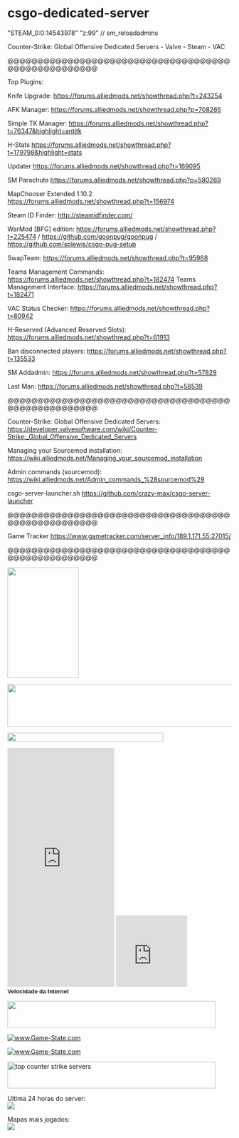 csgo-dedicated-server
=====================

"STEAM_0:0:14543978" "z:99" // sm_reloadadmins

Counter-Strike: Global Offensive Dedicated Servers -  Valve - Steam - VAC

@@@@@@@@@@@@@@@@@@@@@@@@@@@@@@@@@@@@@@@@@@@@@@@@@@@@

Top Plugins:

Knife Upgrade: https://forums.alliedmods.net/showthread.php?t=243254

AFK Manager: https://forums.alliedmods.net/showthread.php?p=708265

Simple TK Manager: https://forums.alliedmods.net/showthread.php?t=76347&highlight=antitk

H-Stats https://forums.alliedmods.net/showthread.php?t=179798&highlight=stats

Updater https://forums.alliedmods.net/showthread.php?t=169095

SM Parachute https://forums.alliedmods.net/showthread.php?p=580269

MapChooser Extended 1.10.2 https://forums.alliedmods.net/showthread.php?t=156974

Steam ID Finder: http://steamidfinder.com/

WarMod [BFG] edition: https://forums.alliedmods.net/showthread.php?t=225474 / https://github.com/goonpug/goonpug / https://github.com/splewis/csgo-pug-setup

SwapTeam: https://forums.alliedmods.net/showthread.php?t=95968

Teams Management Commands: https://forums.alliedmods.net/showthread.php?t=182474
Teams Management Interface: https://forums.alliedmods.net/showthread.php?t=182471

VAC Status Checker: https://forums.alliedmods.net/showthread.php?t=80942

H-Reserved (Advanced Reserved Slots): https://forums.alliedmods.net/showthread.php?t=61913

Ban disconnected players: https://forums.alliedmods.net/showthread.php?t=135533

SM Addadmin: https://forums.alliedmods.net/showthread.php?t=57829

Last Man: https://forums.alliedmods.net/showthread.php?t=58539

@@@@@@@@@@@@@@@@@@@@@@@@@@@@@@@@@@@@@@@@@@@@@@@@@@@@

Counter-Strike: Global Offensive Dedicated Servers: https://developer.valvesoftware.com/wiki/Counter-Strike:_Global_Offensive_Dedicated_Servers

Managing your Sourcemod installation: https://wiki.alliedmods.net/Managing_your_sourcemod_installation

Admin commands (sourcemod): https://wiki.alliedmods.net/Admin_commands_%28sourcemod%29

csgo-server-launcher.sh https://github.com/crazy-max/csgo-server-launcher

@@@@@@@@@@@@@@@@@@@@@@@@@@@@@@@@@@@@@@@@@@@@@@@@@@@@

Game Tracker
https://www.gametracker.com/server_info/189.1.171.55:27015/

@@@@@@@@@@@@@@@@@@@@@@@@@@@@@@@@@@@@@@@@@@@@@@@@@@@@

<a href="http://www.gametracker.com/server_info/189.1.171.47:27018/" target="_blank"><img src="http://cache.www.gametracker.com/server_info/189.1.171.47:27018/b_160_400_1_ffffff_c5c5c5_ffffff_000000_0_1_0.png" border="0" width="160" height="248" alt=""/></a>

<a href="http://www.gametracker.com/server_info/189.1.171.47:27018/" target="_blank"><img src="http://cache.www.gametracker.com/server_info/189.1.171.47:27018/b_560_95_1.png" border="0" width="560" height="95" alt=""/></a>

<a href="http://www.gametracker.com/server_info/189.1.171.47:27018/" target="_blank"><img src="http://cache.www.gametracker.com/server_info/189.1.171.47:27018/b_350_20_692108_381007_FFFFFF_000000.png" border="0" width="350" height="20" alt=""/></a>

<iframe src="http://cache.www.gametracker.com/components/html0/?host=189.1.171.47:27018&bgColor=333333&fontColor=CCCCCC&titleBgColor=222222&titleColor=FF9900&borderColor=555555&linkColor=FFCC00&borderLinkColor=222222&showMap=1&currentPlayersHeight=100&showCurrPlayers=1&topPlayersHeight=100&showTopPlayers=1&showBlogs=0&width=240" frameborder="0" scrolling="no" width="240" height="536"></iframe>

<iframe name="Teste de Velocidade da Internet" height="160" width="160" scrolling="no" frameborder="0" allowtransparency="true" longdesc="http://www.minhaconexao.com.br/mini-velocimetro/description.txt" src="http://www.minhaconexao.com.br/mini-velocimetro/velocimetro.php?model=1&width=160&height=160"></iframe><br /><font size="2" face="Arial"><a href="http://www.minhaconexao.com.br" rel="nofollow" target="_blank" style="text-decoration:none"><b> Velocidade da Internet</b></a></font>

<a href="http://www.gameserverdirectory.com/server/189.1.171.47:27018/" target="_blank"><img src="http://img.gameserverdirectory.com/banner/189.1.171.47:27018/medium.png" border="0" width="468" height="60" alt=""/></a>

<a href="http://www.game-state.com/189.1.171.47:27018/"><img src="http://www.game-state.com/189.1.171.47:27018/160x270_FFFFFF_575757_.png" alt="www.Game-State.com" style="border-style: none;" /></a>

<a href="http://www.game-state.com/189.1.171.47:27018/"><img src="http://www.game-state.com/189.1.171.47:27018/560x95_FFFFFF_FF9900_000000_000000.png" alt="www.Game-State.com" style="border-style: none;" /></a>

<a href="http://topg.org/Counter-Strike/in-398069" target="_blank"><img src="http://topg.org/banner.jpg" width="468" height="60" border="0" alt="top counter strike servers"></a>

Ultima 24 horas do server:<br>
<img src="http://cache.www.gametracker.com/images/graphs/server_players.php?GSID=4719440&start=-1d">

Mapas mais jogados:<br>
<img src="http://cache.www.gametracker.com/images/graphs/server_maps.php?GSID=4719440"> 
